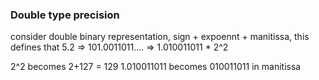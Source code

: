 ### Double type precision
consider double binary representation, sign + expoennt + manitissa, this defines that
5.2 => 101.0011011.... => 1.010011011 * 2^2

2^2 becomes 2+127 = 129
1.010011011 becomes 010011011 in manitissa
